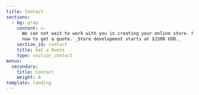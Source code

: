```yaml
---
title: Contact
sections:
  - bg: gray
    content: >-
      We can not wait to work with you in creating your online store. Message us
      now to get a quote. _Store development starts at $1500 USD._
    section_id: contact
    title: Get a Quote
    type: section_contact
menus:
  secondary:
    title: Contact
    weight: 6
template: landing
---
```


